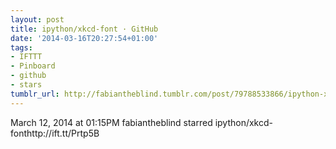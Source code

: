 ```yaml
---
layout: post
title: ipython/xkcd-font · GitHub
date: '2014-03-16T20:27:54+01:00'
tags:
- IFTTT
- Pinboard
- github
- stars
tumblr_url: http://fabiantheblind.tumblr.com/post/79788533866/ipython-xkcd-font-github
---
```

March 12, 2014 at 01:15PM
fabiantheblind starred ipython/xkcd-fonthttp://ift.tt/Prtp5B

